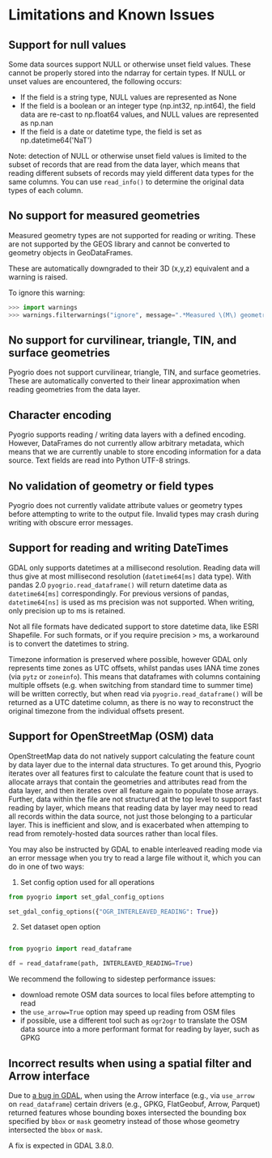 # Limitations and Known Issues

## Support for null values

Some data sources support NULL or otherwise unset field values. These cannot be
properly stored into the ndarray for certain types. If NULL or unset values are
encountered, the following occurs:

-   If the field is a string type, NULL values are represented as None
-   If the field is a boolean or an integer type (np.int32, np.int64), the field
    data are re-cast to np.float64 values, and NULL values are represented as
    np.nan
-   If the field is a date or datetime type, the field is set as np.datetime64('NaT')

Note: detection of NULL or otherwise unset field values is limited to the subset
of records that are read from the data layer, which means that reading different
subsets of records may yield different data types for the same columns. You
can use `read_info()` to determine the original data types of each column.

## No support for measured geometries

Measured geometry types are not supported for reading or writing. These are not
supported by the GEOS library and cannot be converted to geometry objects in
GeoDataFrames.

These are automatically downgraded to their 3D (x,y,z) equivalent and
a warning is raised.

To ignore this warning:

```python
>>> import warnings
>>> warnings.filterwarnings("ignore", message=".*Measured \(M\) geometry types are not supported.*")
```

## No support for curvilinear, triangle, TIN, and surface geometries

Pyogrio does not support curvilinear, triangle, TIN, and surface geometries.
These are automatically converted to their linear approximation when reading
geometries from the data layer.

## Character encoding

Pyogrio supports reading / writing data layers with a defined encoding. However,
DataFrames do not currently allow arbitrary metadata, which means that we are
currently unable to store encoding information for a data source. Text fields
are read into Python UTF-8 strings.

## No validation of geometry or field types

Pyogrio does not currently validate attribute values or geometry types before
attempting to write to the output file. Invalid types may crash during writing
with obscure error messages.

## Support for reading and writing DateTimes

GDAL only supports datetimes at a millisecond resolution. Reading data will thus
give at most millisecond resolution (`datetime64[ms]` data type). With pandas 2.0
`pyogrio.read_dataframe()` will return datetime data as `datetime64[ms]` 
correspondingly. For previous versions of pandas, `datetime64[ns]` is used as 
ms precision was not supported. When writing, only precision up to 
ms is retained.

Not all file formats have dedicated support to store datetime data, like ESRI
Shapefile. For such formats, or if you require precision > ms, a workaround is to
convert the datetimes to string.

Timezone information is preserved where possible, however GDAL only represents
time zones as UTC offsets, whilst pandas uses IANA time zones (via `pytz` or 
`zoneinfo`). This means that dataframes with columns containing multiple offsets 
(e.g. when switching from standard time to summer time) will be written correctly,
but when read via `pyogrio.read_dataframe()` will be returned as a UTC datetime 
column, as there is no way to reconstruct the original timezone from the individual 
offsets present.

## Support for OpenStreetMap (OSM) data

OpenStreetMap data do not natively support calculating the feature count by data
layer due to the internal data structures. To get around this, Pyogrio iterates
over all features first to calculate the feature count that is used to allocate
arrays that contain the geometries and attributes read from the data layer, and
then iterates over all feature again to populate those arrays. Further, data
within the file are not structured at the top level to support fast reading by
layer, which means that reading data by layer may need to read all records
within the data source, not just those belonging to a particular layer. This is
inefficient and slow, and is exacerbated when attemping to read from
remotely-hosted data sources rather than local files.

You may also be instructed by GDAL to enable interleaved reading mode via an
error message when you try to read a large file without it, which you can do in
one of two ways:

1. Set config option used for all operations

```python
from pyogrio import set_gdal_config_options

set_gdal_config_options({"OGR_INTERLEAVED_READING": True})
```

2. Set dataset open option

```python

from pyogrio import read_dataframe

df = read_dataframe(path, INTERLEAVED_READING=True)
```

We recommend the following to sidestep performance issues:

-   download remote OSM data sources to local files before attempting
    to read
-   the `use_arrow=True` option may speed up reading from OSM files
-   if possible, use a different tool such as `ogr2ogr` to translate the OSM
    data source into a more performant format for reading by layer, such as GPKG

## Incorrect results when using a spatial filter and Arrow interface

Due to [a bug in GDAL](https://github.com/OSGeo/gdal/issues/8347), when using
the Arrow interface (e.g., via `use_arrow` on `read_dataframe`) certain drivers
(e.g., GPKG, FlatGeobuf, Arrow, Parquet) returned features whose bounding boxes
intersected the bounding box specified by `bbox` or `mask` geometry instead of
those whose geometry intersected the `bbox` or `mask`.

A fix is expected in GDAL 3.8.0.
